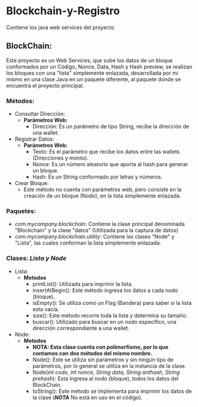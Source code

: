 # Blockchain-y-Registro
Contiene los java web services del proyecto
## BlockChain:
Este proyecto es un Web Services, que sube los datos de un bloque conformados por un Código, Nonce, Data, Hash y Hash preview, 
se realizan los bloques con una "lista" simplemente enlazada, desarrollada por mi mismo en una clase Java en un paquete diferente, 
al paquete donde se encuentra el proyecto principal.

### Métodos:
* Consultar Dirección:
  + **Parámetros Web:**
    - Dirección: Es un parámetro de tipo String, recibe la dirección de una wallet.
* Registrar Datos:
  + **Parámetros Web:**
    - Texto: Es el parámetro que recibe los datos entre las wallets (Direcciones y monto).
    - Nonce: Es un número aleatorio que aporta al hash para generar un bloque.
    - Hash: Es un String conformado por letras y números.
* Crear Bloque:
  + Este método no cuenta con parámetros web, pero consiste en la creación de un bloque (Nodo), en la lista simplemente enlazada.
### Paquetes:
* _com.mycompany.blockchain_: Contiene la clase principal denominada "Blockchain" y la clase "datos" (Utilizada para la captura de datos)
* _com.mycompany.blockchain.utility_: Contiene las clases "Node" y "Lista", las cuales conforman la lista simplemente enlazada.
### Clases: _Lista y Node_
* Lista:
  + **Metodos**
    - printList(): Utilizada para imprimir la lista.
    - insertAtBegin(): Este método ingresa los datos a cada nodo (bloque).
    - isEmpty(): Se utiliza como un Flag (Bandera) para saber si la lista esta vacía.
    - size(): Este método recorre toda la lista y determina su tamaño.
    - buscar(): Utilizado para buscar en un nodo especifico, una dirección correspondiente a una wallet.
* Node:
  + **Metodos**
    - **NOTA: Esta clase cuenta con polimorfismo, por lo que contamos con dos métodos del mismo nombre.**
    - Node(): Este se utiliza sin parámetros y sin ningún tipo de parámetros, por lo general se utiliza en la instancia de la clase.
    - Node(_int code, int nonce, String data, String anthash, String prehash_): Esta ingresa al nodo (bloque), todos los datos del
      BlockChain.
    - toString(): Este método se implementa para imprimir los datos de la clase (**_NOTA_** No está en uso en el código).



